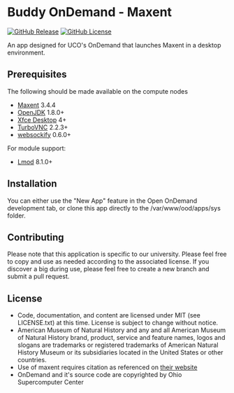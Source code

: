 # Buddy OnDemand - Maxent

[![GitHub Release](https://img.shields.io/github/v/release/UCO-HPC/buddy-maxent?style=flat-square)](https://github.com/UCO-HPC/buddy-maxent/blob/main/CHANGELOG.md)
[![GitHub License](https://img.shields.io/github/license/UCO-HPC/buddy-maxent?style=flat-square)](https://opensource.org/licenses/MIT)

An app designed for UCO's OnDemand that launches Maxent in a desktop environment.

## Prerequisites

The following should be made available on the compute nodes
- [Maxent] 3.4.4
- [OpenJDK] 1.8.0+
- [Xfce Desktop] 4+
- [TurboVNC] 2.2.3+
- [websockify] 0.6.0+

For module support:

- [Lmod] 8.1.0+

[Maxent]: https://biodiversityinformatics.amnh.org/open_source/maxent/
[OpenJDK]: https://openjdk.java.net/
[Xfce Desktop]: https://xfce.org/
[TurboVNC]: http://www.turbovnc.org/
[websockify]: https://github.com/novnc/websockify
[Lmod]: https://www.tacc.utexas.edu/research-development/tacc-projects/lmod

## Installation

You can either use the "New App" feature in the Open OnDemand development tab, or clone this app directly to the /var/www/ood/apps/sys folder. 

## Contributing

Please note that this application is specific to our university. Please feel free to copy and use as needed according to the associated license. If you discover a big during use, please feel free to create a new branch and submit a pull request. 

## License

* Code, documentation, and content are licensed under MIT (see LICENSE.txt) at this time. License is subject to change without notice. 
* American Museum of Natural History and any and all American Museum of Natural History brand, product, service and feature names, logos and slogans are trademarks or registered trademarks of American Natural History Museum or its subsidiaries located in the United States or other countries.
* Use of maxent requires citation as referenced on [their website]
* OnDemand and it's source code are copyrighted by Ohio Supercomputer Center

[their website]: https://biodiversityinformatics.amnh.org/open_source/maxent/
